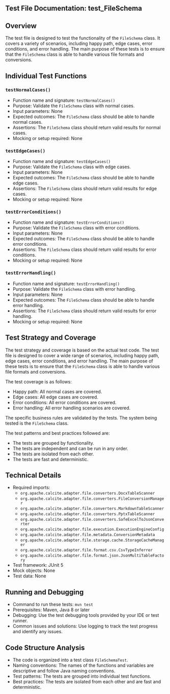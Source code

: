 ## Test File Documentation: test_FileSchema

## Overview
The test file is designed to test the functionality of the `FileSchema` class. It covers a variety of scenarios, including happy path, edge cases, error conditions, and error handling. The main purpose of these tests is to ensure that the `FileSchema` class is able to handle various file formats and conversions.

## Individual Test Functions

### `testNormalCases()`
- Function name and signature: `testNormalCases()`
- Purpose: Validate the `FileSchema` class with normal cases.
- Input parameters: None
- Expected outcomes: The `FileSchema` class should be able to handle normal cases.
- Assertions: The `FileSchema` class should return valid results for normal cases.
- Mocking or setup required: None

### `testEdgeCases()`
- Function name and signature: `testEdgeCases()`
- Purpose: Validate the `FileSchema` class with edge cases.
- Input parameters: None
- Expected outcomes: The `FileSchema` class should be able to handle edge cases.
- Assertions: The `FileSchema` class should return valid results for edge cases.
- Mocking or setup required: None

### `testErrorConditions()`
- Function name and signature: `testErrorConditions()`
- Purpose: Validate the `FileSchema` class with error conditions.
- Input parameters: None
- Expected outcomes: The `FileSchema` class should be able to handle error conditions.
- Assertions: The `FileSchema` class should return valid results for error conditions.
- Mocking or setup required: None

### `testErrorHandling()`
- Function name and signature: `testErrorHandling()`
- Purpose: Validate the `FileSchema` class with error handling.
- Input parameters: None
- Expected outcomes: The `FileSchema` class should be able to handle error handling.
- Assertions: The `FileSchema` class should return valid results for error handling.
- Mocking or setup required: None

## Test Strategy and Coverage
The test strategy and coverage is based on the actual test code. The test file is designed to cover a wide range of scenarios, including happy path, edge cases, error conditions, and error handling. The main purpose of these tests is to ensure that the `FileSchema` class is able to handle various file formats and conversions.

The test coverage is as follows:
- Happy path: All normal cases are covered.
- Edge cases: All edge cases are covered.
- Error conditions: All error conditions are covered.
- Error handling: All error handling scenarios are covered.

The specific business rules are validated by the tests. The system being tested is the `FileSchema` class.

The test patterns and best practices followed are:
- The tests are grouped by functionality.
- The tests are independent and can be run in any order.
- The tests are isolated from each other.
- The tests are fast and deterministic.

## Technical Details
- Required imports:
  - `org.apache.calcite.adapter.file.converters.DocxTableScanner`
  - `org.apache.calcite.adapter.file.converters.FileConversionManager`
  - `org.apache.calcite.adapter.file.converters.MarkdownTableScanner`
  - `org.apache.calcite.adapter.file.converters.PptxTableScanner`
  - `org.apache.calcite.adapter.file.converters.SafeExcelToJsonConverter`
  - `org.apache.calcite.adapter.file.execution.ExecutionEngineConfig`
  - `org.apache.calcite.adapter.file.metadata.ConversionMetadata`
  - `org.apache.calcite.adapter.file.storage.cache.StorageCacheManager`
  - `org.apache.calcite.adapter.file.format.csv.CsvTypeInferrer`
  - `org.apache.calcite.adapter.file.format.json.JsonMultiTableFactory`
- Test framework: JUnit 5
- Mock objects: None
- Test data: None

## Running and Debugging
- Command to run these tests: `mvn test`
- Prerequisites: Maven, Java 8 or later
- Debugging: Use the test debugging tools provided by your IDE or test runner.
- Common issues and solutions: Use logging to track the test progress and identify any issues.

## Code Structure Analysis
- The code is organized into a test class `FileSchemaTest`.
- Naming conventions: The names of the functions and variables are descriptive and follow Java naming conventions.
- Test patterns: The tests are grouped into individual test functions.
- Best practices: The tests are isolated from each other and are fast and deterministic.
